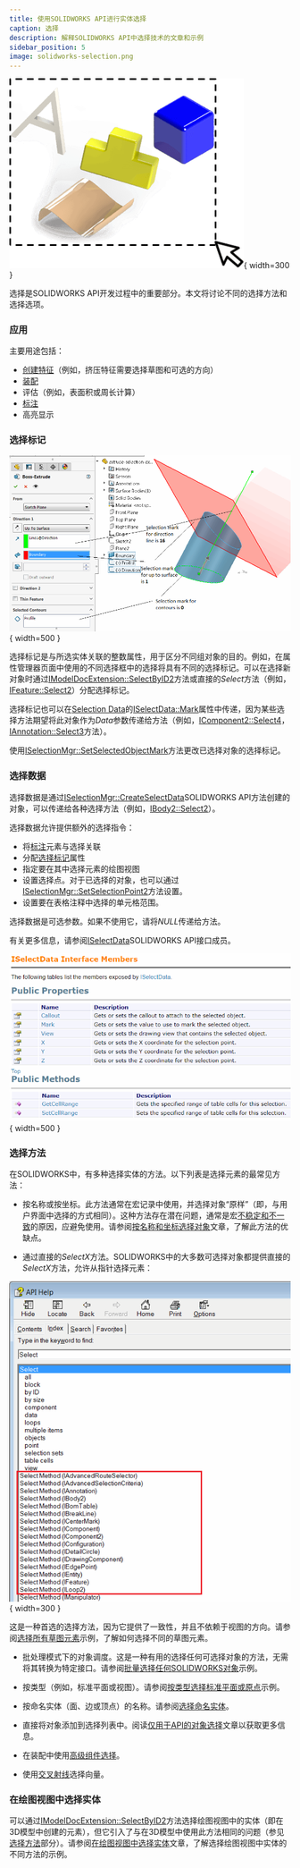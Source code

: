 ```yaml
---
title: 使用SOLIDWORKS API进行实体选择
caption: 选择
description: 解释SOLIDWORKS API中选择技术的文章和示例
sidebar_position: 5
image: solidworks-selection.png
---
```

![SOLIDWORKS API中的选择](solidworks-selection.png){ width=300 }

选择是SOLIDWORKS API开发过程中的重要部分。本文将讨论不同的选择方法和选择选项。

### 应用

主要用途包括：

* [创建特征](/docs/codestack/solidworks-api/document/features-manager)（例如，挤压特征需要选择草图和可选的方向）
* [装配](/docs/codestack/solidworks-api/document/assembly/mates)
* 评估（例如，表面积或周长计算）
* [标注](/docs/codestack/solidworks-api/document/dimensions)
* 高亮显示

### 选择标记

![挤压特征的选择标记](selection-marks-for-extrude-feature.png){ width=500 }

选择标记是与所选实体关联的整数属性，用于区分不同组对象的目的。例如，在属性管理器页面中使用的不同选择框中的选择将具有不同的选择标记。可以在选择新对象时通过[IModelDocExtension::SelectByID2](https://help.solidworks.com/2012/english/api/sldworksapi/solidworks.interop.sldworks~solidworks.interop.sldworks.imodeldocextension~selectbyid2.html)方法或直接的*Select*方法（例如，[IFeature::Select2](https://help.solidworks.com/2012/english/api/sldworksapi/solidworks.interop.sldworks~solidworks.interop.sldworks.ifeature~select2.html)）分配选择标记。

选择标记也可以在[Selection Data](#selection-data)的[ISelectData::Mark](https://help.solidworks.com/2016/english/api/sldworksapi/SolidWorks.Interop.sldworks~SolidWorks.Interop.sldworks.ISelectData~Mark.html)属性中传递，因为某些选择方法期望将此对象作为*Data*参数传递给方法（例如，[IComponent2::Select4](https://help.solidworks.com/2012/english/api/sldworksapi/SOLIDWORKS.Interop.sldworks~SOLIDWORKS.Interop.sldworks.IComponent2~Select4.html)，[IAnnotation::Select3](https://help.solidworks.com/2012/english/api/sldworksapi/SolidWorks.Interop.sldworks~SolidWorks.Interop.sldworks.IAnnotation~Select3.html)方法）。

使用[ISelectionMgr::SetSelectedObjectMark](https://help.solidworks.com/2012/english/api/sldworksapi/SolidWorks.Interop.sldworks~SolidWorks.Interop.sldworks.ISelectionMgr~SetSelectedObjectMark.html)方法更改已选择对象的选择标记。

### 选择数据

选择数据是通过[ISelectionMgr::CreateSelectData](https://help.solidworks.com/2012/english/api/sldworksapi/solidworks.interop.sldworks~solidworks.interop.sldworks.iselectionmgr~createselectdata.html)SOLIDWORKS API方法创建的对象，可以传递给各种选择方法（例如，[IBody2::Select2](https://help.solidworks.com/2012/english/api/sldworksapi/SOLIDWORKS.Interop.sldworks~SOLIDWORKS.Interop.sldworks.IBody2~Select2.html)）。

选择数据允许提供额外的选择指令：

* 将[标注](/docs/codestack/solidworks-api/adornment/callouts)元素与选择关联
* 分配[选择标记](#选择标记)属性
* 指定要在其中选择元素的绘图视图
* 设置选择点。对于已选择的对象，也可以通过[ISelectionMgr::SetSelectionPoint2](https://help.solidworks.com/2012/english/api/sldworksapi/SolidWorks.Interop.sldworks~SolidWorks.Interop.sldworks.ISelectionMgr~SetSelectionPoint2.html)方法设置。
* 设置要在表格注释中选择的单元格范围。

选择数据是可选参数。如果不使用它，请将*NULL*传递给方法。

有关更多信息，请参阅[ISelectData](https://help.solidworks.com/2012/english/api/sldworksapi/SolidWorks.Interop.sldworks~SolidWorks.Interop.sldworks.ISelectData_members.html)SOLIDWORKS API接口成员。

![ISelectData接口成员](select-data-interface-members.png){ width=500 }

### 选择方法

在SOLIDWORKS中，有多种选择实体的方法。以下列表是选择元素的最常见方法：

* 按名称或按坐标。此方法通常在宏记录中使用，并选择对象“原样”（即，与用户界面中选择的方式相同）。这种方法存在潜在问题，通常是宏[不稳定和不一致](/docs/codestack/solidworks-api/troubleshooting/macros/selection-inconsistency)的原因，应避免使用。请参阅[按名称和坐标选择对象](select-by-id)文章，了解此方法的优缺点。

* 通过直接的*SelectX*方法。SOLIDWORKS中的大多数可选择对象都提供直接的*SelectX*方法，允许从指针选择元素：

![SOLIDWORKS对象的直接SelectX方法](objects-select-method-api-help.png){ width=300 }

这是一种首选的选择方法，因为它提供了一致性，并且不依赖于视图的方向。请参阅[选择所有草图元素](select-all-sketch-elements)示例，了解如何选择不同的草图元素。

* 批处理模式下的对象调度。这是一种有用的选择任何可选择对象的方法，无需将其转换为特定接口。请参阅[批量选择任何SOLIDWORKS对象](select-objects)示例。

* 按类型（例如，标准平面或视图）。请参阅[按类型选择标准平面或原点](select-standard-ref-geometry)示例。

* 按命名实体（面、边或顶点）的名称。请参阅[选择命名实体](select-named-entity)。

* 直接将对象添加到选择列表中。阅读[仅用于API的对象选择](api-only-selection)文章以获取更多信息。

* 在装配中使用[高级组件选择](https://help.solidworks.com/2012/english/api/sldworksapi/Use_Advanced_Component_Selection_Example_VB.htm)。

* 使用[交叉射线](https://help.solidworks.com/2012/english/api/sldworksapi/Select_Objects_Using_Intersecting_Ray_Example_VB.htm)选择向量。

### 在绘图视图中选择实体

可以通过[IModelDocExtension::SelectByID2](https://help.solidworks.com/2012/english/api/sldworksapi/solidworks.interop.sldworks~solidworks.interop.sldworks.imodeldocextension~selectbyid2.html)方法选择绘图视图中的实体（即在3D模型中创建的元素），但它引入了与在3D模型中使用此方法相同的问题（参见[选择方法](#选择方法)部分）。请参阅[在绘图视图中选择实体](drawing-view-entities)文章，了解选择绘图视图中实体的不同方法的示例。